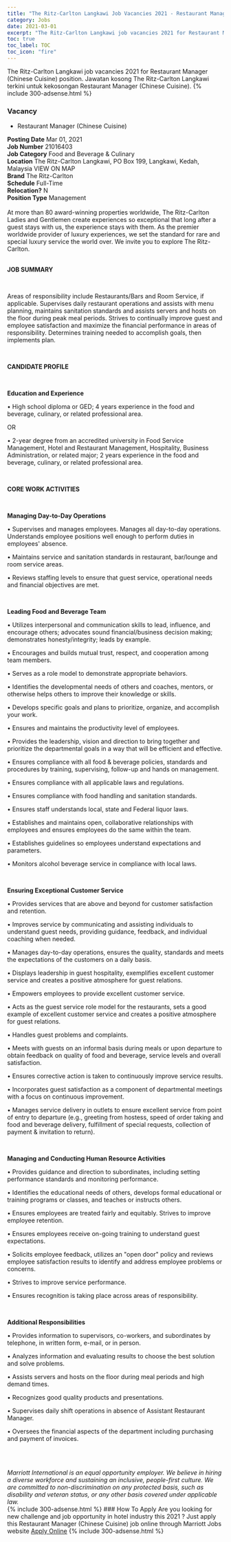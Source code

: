 ```yaml
---
title: "The Ritz-Carlton Langkawi Job Vacancies 2021 - Restaurant Manager (Chinese Cuisine)" 
category: Jobs 
date: 2021-03-01 
excerpt: "The Ritz-Carlton Langkawi job vacancies 2021 for Restaurant Manager (Chinese Cuisine) position. Jawatan kosong The Ritz-Carlton Langkawi terkini untuk kekosongan Restaurant Manager (Chinese Cuisine)." 
toc: true 
toc_label: TOC 
toc_icon: "fire" 
--- 
```


The Ritz-Carlton Langkawi job vacancies 2021 for Restaurant Manager (Chinese Cuisine) position. Jawatan kosong The Ritz-Carlton Langkawi terkini untuk kekosongan Restaurant Manager (Chinese Cuisine). 
{% include 300-adsense.html %} 
### Vacancy 
- Restaurant Manager (Chinese Cuisine) 
<div><div><b>Posting Date</b> Mar 01, 2021<br><b>Job Number</b> 21016403<br><b>Job Category</b> Food and Beverage &amp; Culinary<br><b>Location</b> The Ritz-Carlton Langkawi, PO Box 199, Langkawi, Kedah, Malaysia VIEW ON MAP<br><b>Brand</b> The Ritz-Carlton<br><b>Schedule</b> Full-Time<br><b>Relocation?</b> N<br><b>Position Type</b> Management<br><br><div>    At more than 80 award-winning properties worldwide, The Ritz-Carlton Ladies and Gentlemen create experiences so exceptional that long after a guest stays with us, the experience stays with them. As the premier worldwide provider of luxury experiences, we set the standard for rare and special luxury service the world over. We invite you to explore The Ritz-Carlton.    </div><br></div><div> <p><strong>JOB SUMMARY</strong></p> <p>&#160;</p> <p>Areas of responsibility include Restaurants/Bars and Room Service, if applicable. Supervises daily restaurant operations and assists with menu planning, maintains sanitation standards and assists servers and hosts on the floor during peak meal periods. Strives to continually improve guest and employee satisfaction and maximize the financial performance in areas of responsibility. Determines training needed to accomplish goals, then implements plan.</p> <p>&#160;</p> <p><strong>CANDIDATE PROFILE </strong></p> <p>&#160;</p> <p><strong>Education and Experience</strong></p> <p>&#8226; High school diploma or GED; 4 years experience in the food and beverage, culinary, or related professional area.</p> <p>OR</p> <p>&#8226; 2-year degree from an accredited university in Food Service Management, Hotel and Restaurant Management, Hospitality, Business Administration, or related major; 2 years experience in the food and beverage, culinary, or related professional area.</p> <p>&#160;</p> <p><strong>CORE WORK ACTIVITIES</strong></p> <p>&#160;</p> <p><strong>Managing Day-to-Day Operations</strong></p> <p>&#8226; Supervises and manages employees. Manages all day-to-day operations. Understands employee positions well enough to perform duties in employees' absence.</p> <p>&#8226; Maintains service and sanitation standards in restaurant, bar/lounge and room service areas.</p> <p>&#8226; Reviews staffing levels to ensure that guest service, operational needs and financial objectives are met.</p> <p>&#160;</p> <p><strong>Leading Food and Beverage Team</strong></p> <p>&#8226; Utilizes interpersonal and communication skills to lead, influence, and encourage others; advocates sound financial/business decision making; demonstrates honesty/integrity; leads by example.</p> <p>&#8226; Encourages and builds mutual trust, respect, and cooperation among team members.</p> <p>&#8226; Serves as a role model to demonstrate appropriate behaviors.</p> <p>&#8226; Identifies the developmental needs of others and coaches, mentors, or otherwise helps others to improve their knowledge or skills.</p> <p>&#8226; Develops specific goals and plans to prioritize, organize, and accomplish your work.</p> <p>&#8226; Ensures and maintains the productivity level of employees.</p> <p>&#8226; Provides the leadership, vision and direction to bring together and prioritize the departmental goals in a way that will be efficient and effective.</p> <p>&#8226; Ensures compliance with all food &amp; beverage policies, standards and procedures by training, supervising, follow-up and hands on management.</p> <p>&#8226; Ensures compliance with all applicable laws and regulations.</p> <p>&#8226; Ensures compliance with food handling and sanitation standards.</p> <p>&#8226; Ensures staff understands local, state and Federal liquor laws.</p> <p>&#8226; Establishes and maintains open, collaborative relationships with employees and ensures employees do the same within the team.</p> <p>&#8226; Establishes guidelines so employees understand expectations and parameters.</p> <p>&#8226; Monitors alcohol beverage service in compliance with local laws.</p> <p>&#160;</p> <p><strong>Ensuring Exceptional Customer Service</strong></p> <p>&#8226; Provides services that are above and beyond for customer satisfaction and retention.</p> <p>&#8226; Improves service by communicating and assisting individuals to understand guest needs, providing guidance, feedback, and individual coaching when needed.</p> <p>&#8226; Manages day-to-day operations, ensures the quality, standards and meets the expectations of the customers on a daily basis.</p> <p>&#8226; Displays leadership in guest hospitality, exemplifies excellent customer service and creates a positive atmosphere for guest relations.</p> <p>&#8226; Empowers employees to provide excellent customer service.</p> <p>&#8226; Acts as the guest service role model for the restaurants, sets a good example of excellent customer service and creates a positive atmosphere for guest relations.</p> <p>&#8226; Handles guest problems and complaints.</p> <p>&#8226; Meets with guests on an informal basis during meals or upon departure to obtain feedback on quality of food and beverage, service levels and overall satisfaction.</p> <p>&#8226; Ensures corrective action is taken to continuously improve service results.</p> <p>&#8226; Incorporates guest satisfaction as a component of departmental meetings with a focus on continuous improvement.</p> <p>&#8226; Manages service delivery in outlets to ensure excellent service from point of entry to departure (e.g., greeting from hostess, speed of order taking and food and beverage delivery, fulfillment of special requests, collection of payment &amp; invitation to return).</p> <p>&#160;</p> <p><strong>Managing and Conducting </strong> <strong>Human Resource Activities</strong></p> <p>&#8226; Provides guidance and direction to subordinates, including setting performance standards and monitoring performance.</p> <p>&#8226; Identifies the educational needs of others, develops formal educational or training programs or classes, and teaches or instructs others.</p> <p>&#8226; Ensures employees are treated fairly and equitably. Strives to improve employee retention.</p> <p>&#8226; Ensures employees receive on-going training to understand guest expectations.</p> <p>&#8226; Solicits employee feedback, utilizes an "open door" policy and reviews employee satisfaction results to identify and address employee problems or concerns.</p> <p>&#8226; Strives to improve service performance.</p> <p>&#8226; Ensures recognition is taking place across areas of responsibility.</p> <p>&#160;</p> <p><strong>Additional Responsibilities</strong></p> <p>&#8226; Provides information to supervisors, co-workers, and subordinates by telephone, in written form, e-mail, or in person.</p> <p>&#8226; Analyzes information and evaluating results to choose the best solution and solve problems.</p> <p>&#8226; Assists servers and hosts on the floor during meal periods and high demand times.</p> <p>&#8226; Recognizes good quality products and presentations.</p> <p>&#8226; Supervises daily shift operations in absence of Assistant Restaurant Manager.</p> <p>&#8226; Oversees the financial aspects of the department including purchasing and payment of invoices.</p> <p>&#160;</p> </div> <div> &#160;</div> <em>Marriott International is an equal opportunity employer.&#160;We believe in hiring a diverse workforce and sustaining an inclusive, people-first culture.&#160;We are committed to non-discrimination on&#160;any&#160;protected&#160;basis, such as disability and veteran status, or any other basis covered under applicable law.</em><br></div> 
{% include 300-adsense.html %} 
### How To Apply 
Are you looking for new challenge and job opportunity in hotel industry this 2021 ?
Just apply this Restaurant Manager (Chinese Cuisine) job online through Marriott Jobs website 
<a href="https://jobs.marriott.com/marriott/jobs/21016403?lang=en-us" class="btn btn--info" target="_blank" rel="nofollow noopenner">Apply Online</a> 
{% include 300-adsense.html %} 